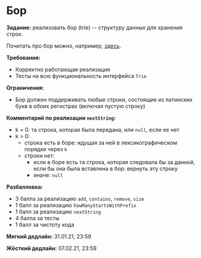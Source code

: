 # Бор

**Задание:** реализовать бор (trie) -- структуру данных для хранения строк.

Почитать про бор можно, например, [здесь](https://neerc.ifmo.ru/wiki/index.php?title=%D0%91%D0%BE%D1%80).

**Требования:**
- Корректно работающая реализация
- Тесты на всю функциональность интерфейса `Trie`

**Ограничения:**
- Бор должен поддерживать любые строки, состоящие из латинских букв в обоих регистрах (включая пустую строку)

**Комментарий по реализации `nextString`:**
- k = 0: та строка, которая была передана, или `null`, если ее нет
- k > 0:
  - строка есть в боре: идущая за ней в лексикографическом порядке через `k`
  - строки нет:
    - если в боре есть та строка, которая следовала бы за данной, если бы она была вставлена в бор: вернуть эту строку
     - иначе: `null`

**Разбалловка:**
- 3 балла за реализацию `add`, `contains`, `remove`, `size`
- 1 балл за реализацию `howManyStartsWithPrefix`
- 1 балл за реализацию `nextString`
- 4 балла за тесты
- 1 балл за чистоту кода

**Мягкий дедлайн:** 31.01.21, 23:59

**Жёсткий дедлайн:** 07.02.21, 23:59
